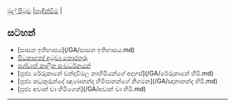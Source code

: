 [මුල් පිටුව](/index.md) |[හැඳින්වීම](/හැඳින්වීම.md) |

## සටහන්
  - [සාසන ඉතිහාසය](/GA/සාසන ඉතිහාසය.md)
  - [පිටකාගත/ අටුවා  තොරතුරු]()
  - [පශ්චාත් කාලීන සංවර්ධනයන්]()
  - [පූජ්‍ය රේරුකානේ චන්දවිමල නාහිමියන්ගේ අදහස්](/GA/රේරුකානේ හිමි.md)
  - [පූජ්‍ය කටුකුරුන්දේ ඤාණානන්ද හිමිපානන්ගේ නිගමන](/GA/ඥානානන්ද හිමි.md)
  - [පූජ්‍ය අචාන් චා හිමිගෙන්](/GA/අචාන් චා හිමි.md)


------
